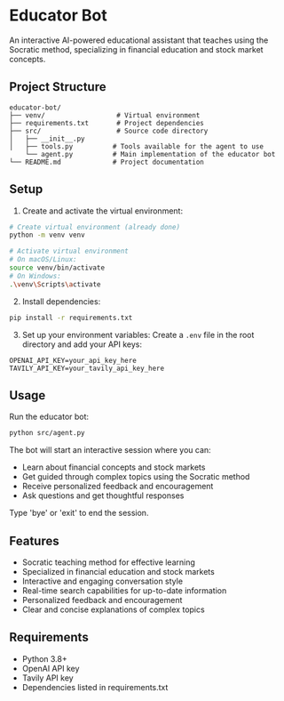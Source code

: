 # Educator Bot

An interactive AI-powered educational assistant that teaches using the Socratic method, specializing in financial education and stock market concepts.

## Project Structure

```
educator-bot/
├── venv/                  # Virtual environment
├── requirements.txt       # Project dependencies
├── src/                   # Source code directory
│   ├── __init__.py
│   ├── tools.py          # Tools available for the agent to use
    └── agent.py          # Main implementation of the educator bot
└── README.md             # Project documentation
```

## Setup

1. Create and activate the virtual environment:
```bash
# Create virtual environment (already done)
python -m venv venv

# Activate virtual environment
# On macOS/Linux:
source venv/bin/activate
# On Windows:
.\venv\Scripts\activate
```

2. Install dependencies:
```bash
pip install -r requirements.txt
```

3. Set up your environment variables:
Create a `.env` file in the root directory and add your API keys:
```
OPENAI_API_KEY=your_api_key_here
TAVILY_API_KEY=your_tavily_api_key_here
```

## Usage

Run the educator bot:
```bash
python src/agent.py
```

The bot will start an interactive session where you can:
- Learn about financial concepts and stock markets
- Get guided through complex topics using the Socratic method
- Receive personalized feedback and encouragement
- Ask questions and get thoughtful responses

Type 'bye' or 'exit' to end the session.

## Features

- Socratic teaching method for effective learning
- Specialized in financial education and stock markets
- Interactive and engaging conversation style
- Real-time search capabilities for up-to-date information
- Personalized feedback and encouragement
- Clear and concise explanations of complex topics

## Requirements

- Python 3.8+
- OpenAI API key
- Tavily API key
- Dependencies listed in requirements.txt
